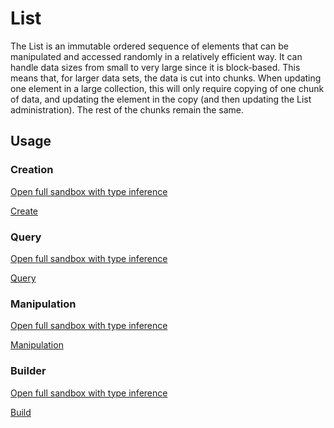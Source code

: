 # List

The List is an immutable ordered sequence of elements that can be manipulated and accessed randomly in a relatively efficient way. It can handle data sizes from small to very large since it is block-based. This means that, for larger data sets, the data is cut into chunks. When updating one element in a large collection, this will only require copying of one chunk of data, and updating the element in the copy (and then updating the List administration). The rest of the chunks remain the same.

## Usage

### Creation

[Open full sandbox with type inference](https://codesandbox.io/s/rimbu-sandbox-d4tbk?previewwindow=console&view=split&editorsize=65&codemirror=1&moduleview=1&module=/src/list/create.ts ':target blank')

<!-- prettier-ignore-start -->
[Create](https://codesandbox.io/embed/rimbu-sandbox-d4tbk?previewwindow=console&view=split&editorsize=65&codemirror=1&moduleview=1&module=/src/list/create.ts ':include :type=iframe width=100% height=450px')
<!-- prettier-ignore-end -->

### Query

[Open full sandbox with type inference](https://codesandbox.io/s/rimbu-sandbox-d4tbk?previewwindow=console&view=split&editorsize=65&codemirror=1&moduleview=1&module=/src/list/query.ts ':target blank')

<!-- prettier-ignore-start -->
[Query](https://codesandbox.io/embed/rimbu-sandbox-d4tbk?previewwindow=console&view=split&editorsize=65&codemirror=1&moduleview=1&module=/src/list/query.ts ':include :type=iframe width=100% height=450px')
<!-- prettier-ignore-end -->

### Manipulation

[Open full sandbox with type inference](https://codesandbox.io/s/rimbu-sandbox-d4tbk?previewwindow=console&view=split&editorsize=65&codemirror=1&moduleview=1&module=/src/list/manipulation.ts ':target blank')

<!-- prettier-ignore-start -->
[Manipulation](https://codesandbox.io/embed/rimbu-sandbox-d4tbk?previewwindow=console&view=split&editorsize=65&codemirror=1&moduleview=1&module=/src/list/manipulation.ts ':include :type=iframe width=100% height=450px')
<!-- prettier-ignore-end -->

### Builder

[Open full sandbox with type inference](https://codesandbox.io/s/rimbu-sandbox-d4tbk?previewwindow=console&view=split&editorsize=65&codemirror=1&moduleview=1&module=/src/list/build.ts ':target blank')

<!-- prettier-ignore-start -->
[Build](https://codesandbox.io/embed/rimbu-sandbox-d4tbk?previewwindow=console&view=split&editorsize=65&codemirror=1&moduleview=1&module=/src/list/build.ts ':include :type=iframe width=100% height=450px')
<!-- prettier-ignore-end -->
